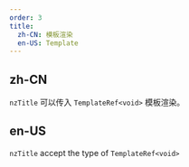 ```yaml
---
order: 3
title:
  zh-CN: 模板渲染
  en-US: Template
---
```


## zh-CN

`nzTitle` 可以传入 `TemplateRef<void>` 模板渲染。

## en-US

`nzTitle` accept the type of `TemplateRef<void>`

